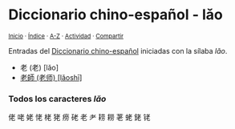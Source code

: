 # Diccionario chino-español - lǎo
<sup>[Inicio](../index.md) · [Índice](../indices/chino-espanol.md#sílaba-lao) · [A-Z](../indices/alfabetico.md) · [Actividad](../indices/actividad.md) · [Compartir](https://x.com/intent/tweet?text=Entradas%20del%20Diccionario%20chino-espa%C3%B1ol%20iniciadas%20en%20%C2%ABl%C7%8Eo%C2%BB.%0A%E2%86%92%20https%3A%2F%2Fjucardus.github.io%2Findices%2Fchino-espanol-lao3.html%0A%0A%23chn_espnl_jucardus%20%23indcs_jucardus%0A%40jucardus)</sup>

Entradas del [Diccionario chino-español](../indices/chino-espanol.md#sílaba-lao) iniciadas con la sílaba _lǎo_.

* 老 (老) [lǎo]
* [老師 (老师) [lǎoshī]](../contenido/l/a/o/lao3-shi1.md)

### Todos los caracteres _lǎo_

佬 咾 姥 恅 栳 狫 痨 硓 老 耂 耢 耮 荖 蛯 銠 铑
